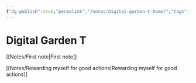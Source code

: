```yaml
---
{"dg-publish":true,"permalink":"/notes/digital-garden-t-home/","tags":["gardenEntry"]}
---
```


# Digital Garden T

[[Notes/First note\|First note]]

[[Notes/Rewarding myself for good actions\|Rewarding myself for good actions]]
